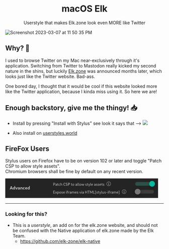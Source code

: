 <h1 align="center">macOS Elk</h1>
<p align="center">Userstyle that makes Elk.zone look even MORE like Twitter</p>

![Screenshot 2023-03-07 at 11 50 35 PM](https://user-images.githubusercontent.com/76500838/223630271-f9364d71-569f-4bd7-8234-0f1e6ffd95ec.png)

## Why? 🤔

I used to browse Twitter on my Mac near-exclusively through it's application. Switching from Twitter to Mastodon really kicked my second nature in the shins, but luckily [Elk.zone](https://elk.zone/) was announced months later, which looks just like the Twitter website. Bad-ass. 

One bored day, I thought that it would be cool if this website looked more like the Twitter application, because I kinda miss using it. So here we are! 

## Enough backstory, give me the thingy! 📥

* Install by pressing "Install with Stylus" see look it says that --> [![](https://img.shields.io/badge/install%20with-stylus-006666?style=flat-square)](https://github.com/SlippingGitty/macOSElk/raw/main/macOSElk.user.css)

* Also install on [userstyles.world](https://userstyles.world/style/8294/macos-elk)

## FireFox Users
Stylus users on Firefox have to be on version 102 or later and toggle "Patch CSP to allow style assets".  
  Chromium browsers shall be fine by default on any recent version.
  
  ![stylus setting](https://raw.githubusercontent.com/SlippingGittys-Discord-Themes/surCord/main/assets/stylussettingneeded.png)

___

### Looking for this?
* This is a *userstyle*, an add on for the elk.zone website, and should not be confused with the Native application of elk.zone made by the Elk Team.
  * https://github.com/elk-zone/elk-native 
